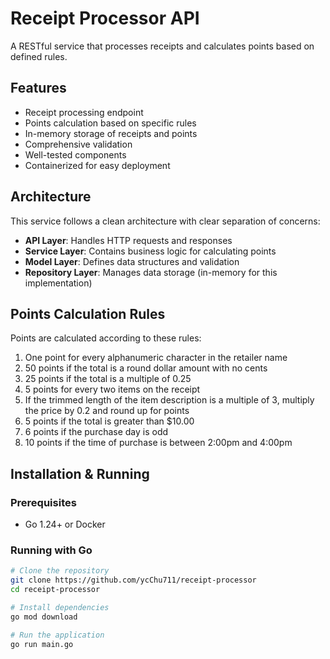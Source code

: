 # Receipt Processor API

A RESTful service that processes receipts and calculates points based on defined rules.

## Features

- Receipt processing endpoint
- Points calculation based on specific rules
- In-memory storage of receipts and points
- Comprehensive validation
- Well-tested components
- Containerized for easy deployment

## Architecture

This service follows a clean architecture with clear separation of concerns:
- **API Layer**: Handles HTTP requests and responses
- **Service Layer**: Contains business logic for calculating points
- **Model Layer**: Defines data structures and validation
- **Repository Layer**: Manages data storage (in-memory for this implementation)

## Points Calculation Rules

Points are calculated according to these rules:
1. One point for every alphanumeric character in the retailer name
2. 50 points if the total is a round dollar amount with no cents
3. 25 points if the total is a multiple of 0.25
4. 5 points for every two items on the receipt
5. If the trimmed length of the item description is a multiple of 3, multiply the price by 0.2 and round up for points
6. 5 points if the total is greater than $10.00
7. 6 points if the purchase day is odd
8. 10 points if the time of purchase is between 2:00pm and 4:00pm

## Installation & Running

### Prerequisites
- Go 1.24+ or Docker

### Running with Go
```bash
# Clone the repository
git clone https://github.com/ycChu711/receipt-processor
cd receipt-processor

# Install dependencies
go mod download

# Run the application
go run main.go